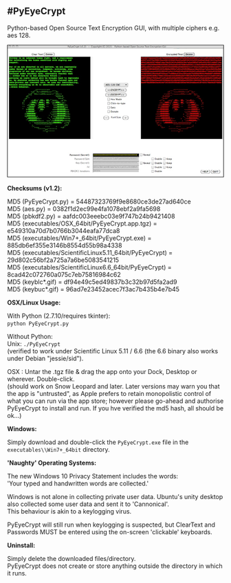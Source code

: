 #**PyEyeCrypt**
---

Python-based Open Source Text Encryption GUI, with multiple ciphers e.g. aes 128.

![ScreenShot](screenshot.jpg)


**Checksums (v1.2):**

MD5 (PyEyeCrypt.py)                                    = 54487323769f9e8680ce3de27ad640ce<br>
MD5 (aes.py)                                           = 0382f1d2ec99e4fa1078ebf2a9fa5698<br>
MD5 (pbkdf2.py)                                        = aafdc003eeebc03e9f747b24b9421408<br>
MD5 (executables/OSX_64bit/PyEyeCrypt.app.tgz)         = e549310a70d7b0766b3044eafa77dca8<br>
MD5 (executables/Win7+_64bit/PyEyeCrypt.exe)           = 885db6ef355e3146b8554d55b98a4338<br>
MD5 (executables/ScientificLinux5.11_64bit/PyEyeCrypt) = 29d802c56bf2a725a7a6be5083541215<br>
MD5 (executables/ScientificLinux6.6_64bit/PyEyeCrypt)  = 8cad42c072760a075c7eb75816984c62<br>
MD5 (keyblc\*.gif)                                     = df94e49c5ed49837b3c32b97d5fa2ad9<br>
MD5 (keybuc\*.gif)                                     = 96ad7e23452acec7f3ac7b435b4e7b45<br>

**OSX/Linux Usage:**

With Python (2.7.10/requires tkinter):<br>
```python PyEyeCrypt.py```

Without Python:<br>
Unix: ```./PyEyeCrypt``` <br>
(verified to work under Scientific Linux 5.11 / 6.6 (the 6.6 binary also works under Debian "jessie/sid").

OSX : Untar the .tgz file & drag the app onto your Dock, Desktop or wherever. Double-click.<br>
(should work on Snow Leopard and later. Later versions may warn you that the app is "untrusted", as Apple prefers to retain monopolistic control of what you can run via the app store; however please go-ahead and authorise PyEyeCrypt to install and run. If you hve verified the md5 hash, all should be ok...)

**Windows:**

Simply download and double-click the ```PyEyeCrypt.exe``` file in the ```executables\\Win7+_64bit``` directory.

**'Naughty' Operating Systems:**

The new Windows 10 Privacy Statement includes the words:<br>
'Your typed and handwritten words are collected.'<br>

Windows is not alone in collecting private user data. Ubuntu's unity desktop also collected some user data and sent it to 'Cannonical'.<br>
This behaviour is akin to a keylogging virus.<br>

PyEyeCrypt will still run when keylogging is suspected, but ClearText and Passwords MUST be entered using the on-screen 'clickable' keyboards.

**Uninstall:**

Simply delete the downloaded files/directory. <br>
PyEyeCrypt does not create or store anything outside the directory in which it runs.